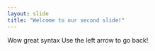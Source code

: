 ```yaml
---
layout: slide
title: "Welcome to our second slide!"
---
```

Wow great syntax
Use the left arrow to go back!
